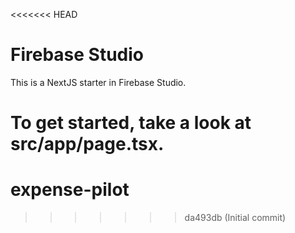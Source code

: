 <<<<<<< HEAD
# Firebase Studio

This is a NextJS starter in Firebase Studio.

To get started, take a look at src/app/page.tsx.
=======
# expense-pilot
>>>>>>> da493db (Initial commit)

